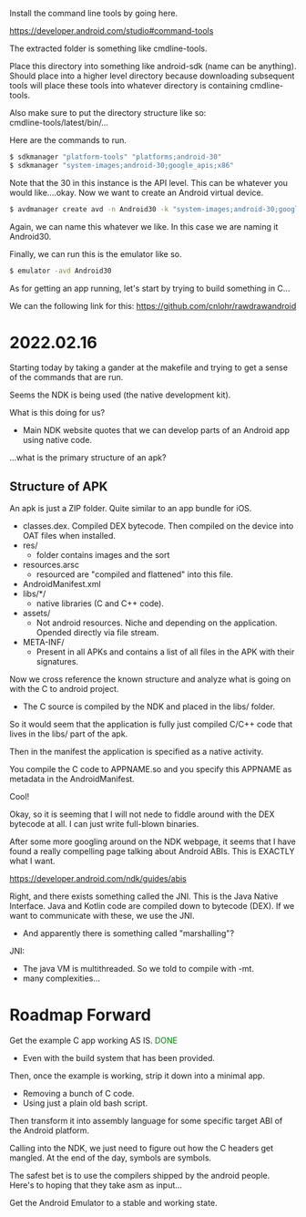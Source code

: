 Install the command line tools by going here.

https://developer.android.com/studio#command-tools

The extracted folder is something like cmdline-tools.

Place this directory into something like android-sdk (name can be anything). Should place into a higher level directory because downloading subsequent tools will place these tools into whatever directory is containing cmdline-tools. 

Also make sure to put the directory structure like so: \
cmdline-tools/latest/bin/...

Here are the commands to run.

```bash
$ sdkmanager "platform-tools" "platforms;android-30"
$ sdkmanager "system-images;android-30;google_apis;x86"
```

Note that the 30 in this instance is the API level. This can be whatever you would like....okay. Now we want to create an Android virtual device.

```bash
$ avdmanager create avd -n Android30 -k "system-images;android-30;google_apis;x86"
```

Again, we can name this whatever we like. In this case we are naming it Android30.

Finally, we can run this is the emulator like so.

```bash
$ emulator -avd Android30 
```

As for getting an app running, let's start by trying to build something in C...

We can the following link for this: https://github.com/cnlohr/rawdrawandroid

# 2022.02.16

Starting today by taking a gander at the makefile and
trying to get a sense of the commands that are run.

Seems the NDK is being used (the native development kit).

What is this doing for us?
- Main NDK website quotes that we can develop parts of an Android app using native code.

...what is the primary structure of an apk?

## Structure of APK

An apk is just a ZIP folder. Quite similar to an app bundle for iOS.

- classes.dex. Compiled DEX bytecode. Then compiled on the device into OAT files when installed.
- res/
  - folder contains images and the sort
- resources.arsc
  - resourced are "compiled and flattened" into this file.
- AndroidManifest.xml
- libs/*/
  - native libraries (C and C++ code).
- assets/   
  - Not android resources. Niche and depending on the application. Opended directly via file stream.
- META-INF/
  - Present in all APKs and contains a list of all files in the APK with their signatures.

Now we cross reference the known structure and analyze what is going on with the C to android project.

- The C source is compiled by the NDK and placed in the libs/ folder.

So it would seem that the application is fully just compiled C/C++ code that lives in the libs/ part of the apk.

Then in the manifest the application is specified as a native activity.

You compile the C code to APPNAME.so and you specify this APPNAME as metadata in the AndroidManifest.

Cool!

Okay, so it is seeming that I will not nede to fiddle around with the DEX bytecode at all. I can just write full-blown binaries.

After some more googling around on the NDK webpage, it seems that I have found a really compelling page talking about Android ABIs. This is EXACTLY what I want.

https://developer.android.com/ndk/guides/abis

Right, and there exists something called the JNI. This is the Java Native Interface. Java and Kotlin code are compiled down to bytecode (DEX). If we want to communicate with these, we use the JNI. 
- And apparently there is something called "marshalling"?


JNI:
- The java VM is multithreaded. So we told to compile with -mt.
- many complexities...

# Roadmap Forward

Get the example C app working AS IS. <span style="color: green;">DONE</span>
- Even with the build system that has been provided.

Then, once the example is working, strip it down into a minimal app.
- Removing a bunch of C code.
- Using just a plain old bash script.

Then transform it into assembly language for some specific target ABI of the Android platform.

Calling into the NDK, we just need to figure out how the C headers get mangled. At the end of the day, symbols are symbols.

The safest bet is to use the compilers shipped by the android people. Here's to hoping that they take asm as input...

Get the Android Emulator to a stable and working state.
